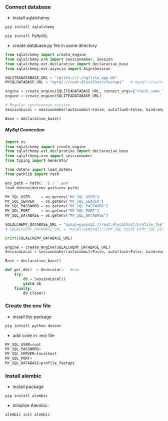 ### Connect database
* Install sqlalchemy
```python
pip install sqlalchemy
```
```python
pip install PyMySQL
```
* create database.py file in same directory
```python
from sqlalchemy import create_engine
from sqlalchemy.orm import sessionmaker, Session
from sqlalchemy.ext.declarative import declarative_base
from sqlalchemy.ext.asyncio import AsyncSession

SQLITEADATABASE_URL = "sqlite:///./sqllite_app.db"
MYSQLDATABASE_URL = "mysql://root:@localhost/fastapi"   # mysql://username:password@host/tablename

engine = create_engine(SQLITEADATABASE_URL, connect_args={"check_same_thread":False})  # its line only, jab sqllite se connectivity ho.
engine = create_engine(SQLITEADATABASE_URL)

# Regular synchronous session
SessionLocal = sessionmaker(autocommit=False, autoflush=False, bind=engine)

Base = declarative_base()
```
##### MySql Connection
```python
import os
from sqlalchemy import create_engine
from sqlalchemy.ext.declarative import declarative_base
from sqlalchemy.orm import sessionmaker
from typing import Generator

from dotenv import load_dotenv
from pathlib import Path

env_path = Path('.') / '.env'
load_dotenv(dotenv_path=env_path)

MY_SQL_USER     = os.getenv("MY_SQL_USER")
MY_SQL_SERVER   = os.getenv("MY_SQL_SERVER")
MY_SQL_PASSWORD = os.getenv("MY_SQL_PASSWORD")
MY_SQL_PORT     = os.getenv("MY_SQL_PORT")
MY_SQL_DATABASE = os.getenv("MY_SQL_DATABASE")

SQLALCHEMY_DATABASE_URL = "mysql+pymysql://root:@localhost/profile_fastapi"
# SQLALCHEMY_DATABASE_URL = "mysql+pymysql://{MY_SQL_USER}:@{MY_SQL_SERVER}/{MY_SQL_DATABASE}"

print(SQLALCHEMY_DATABASE_URL)

engine = create_engine(SQLALCHEMY_DATABASE_URL)
SessionLocal = sessionmaker(autocommit=False, autoflush=False, bind=engine)

Base = declarative_base()

def get_db() -> Generator:   #new
    try:
        db = SessionLocal()
        yield db
    finally:
        db.close()
```


### Create the env file
* install the package
```python
pip install python-dotenv
```
* add code in .env file
```python
MY_SQL_USER=root
MY_SQL_PASSWORD=
MY_SQL_SERVER=localhost
MY_SQL_PORT=
MY_SQL_DATABASE=profile_fastapi
```

### Install alembic
* install package
```python
pip install alembic
```
* Initialize Alembic:
```python
alembic init alembic
```